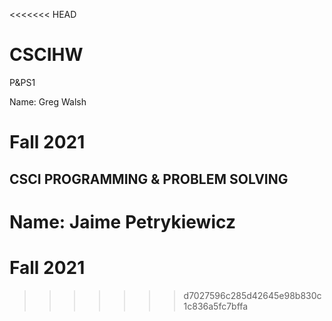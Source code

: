 <<<<<<< HEAD
# CSCIHW

P&PS1

Name: Greg Walsh

Fall 2021 
=======
## CSCI PROGRAMMING & PROBLEM SOLVING
# Name: Jaime Petrykiewicz
# Fall 2021
>>>>>>> d7027596c285d42645e98b830c1c836a5fc7bffa
